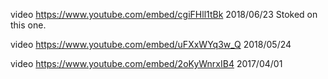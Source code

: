 video
https://www.youtube.com/embed/cgiFHll1tBk
2018/06/23
Stoked on this one.

video
https://www.youtube.com/embed/uFXxWYq3w_Q
2018/05/24

video
https://www.youtube.com/embed/2oKyWnrxIB4
2017/04/01
